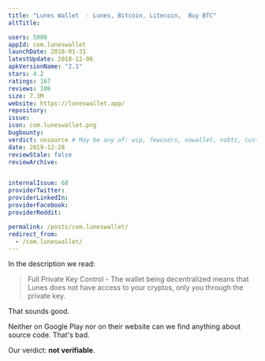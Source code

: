 ```yaml
---
title: "Lunes Wallet  - Lunes, Bitcoin, Litecoin,  Buy BTC"
altTitle: 

users: 5000
appId: com.luneswallet
launchDate: 2018-01-31
latestUpdate: 2018-12-06
apkVersionName: "2.1"
stars: 4.2
ratings: 167
reviews: 108
size: 7.3M
website: https://luneswallet.app/
repository: 
issue: 
icon: com.luneswallet.png
bugbounty: 
verdict: nosource # May be any of: wip, fewusers, nowallet, nobtc, custodial, nosource, nonverifiable, verifiable, bounty
date: 2019-12-28
reviewStale: false
reviewArchive:


internalIssue: 68
providerTwitter: 
providerLinkedIn: 
providerFacebook: 
providerReddit: 

permalink: /posts/com.luneswallet/
redirect_from:
  - /com.luneswallet/
---
```



In the description we read:
> Full Private Key Control - The wallet being decentralized means that Lunes
  does not have access to your cryptos, only you through the private key.

That sounds good.

Neither on Google Play nor on their website can we find anything about source
code. That's bad.

Our verdict: **not verifiable**.